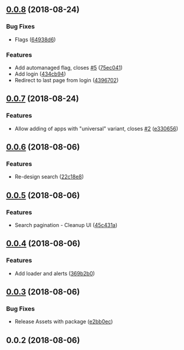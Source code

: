 <a name="0.0.8"></a>
## [0.0.8](https://github.com/mkg20001/apkmirror2fdroid/compare/v0.0.7...v0.0.8) (2018-08-24)


### Bug Fixes

* Flags ([64938d6](https://github.com/mkg20001/apkmirror2fdroid/commit/64938d6))


### Features

* Add automanaged flag, closes [#5](https://github.com/mkg20001/apkmirror2fdroid/issues/5) ([75ec041](https://github.com/mkg20001/apkmirror2fdroid/commit/75ec041))
* Add login ([434cb94](https://github.com/mkg20001/apkmirror2fdroid/commit/434cb94))
* Redirect to last page from login ([4396702](https://github.com/mkg20001/apkmirror2fdroid/commit/4396702))



<a name="0.0.7"></a>
## [0.0.7](https://github.com/mkg20001/apkmirror2fdroid/compare/v0.0.6...v0.0.7) (2018-08-24)


### Features

* Allow adding of apps with "universal" variant, closes [#2](https://github.com/mkg20001/apkmirror2fdroid/issues/2) ([e330656](https://github.com/mkg20001/apkmirror2fdroid/commit/e330656))



<a name="0.0.6"></a>
## [0.0.6](https://github.com/mkg20001/apkmirror2fdroid/compare/v0.0.5...v0.0.6) (2018-08-06)


### Features

* Re-design search ([22c18e8](https://github.com/mkg20001/apkmirror2fdroid/commit/22c18e8))



<a name="0.0.5"></a>
## [0.0.5](https://github.com/mkg20001/apkmirror2fdroid/compare/v0.0.4...v0.0.5) (2018-08-06)


### Features

* Search pagination - Cleanup UI ([45c431a](https://github.com/mkg20001/apkmirror2fdroid/commit/45c431a))



<a name="0.0.4"></a>
## [0.0.4](https://github.com/mkg20001/apkmirror2fdroid/compare/v0.0.3...v0.0.4) (2018-08-06)


### Features

* Add loader and alerts ([369b2b0](https://github.com/mkg20001/apkmirror2fdroid/commit/369b2b0))



<a name="0.0.3"></a>
## [0.0.3](https://github.com/mkg20001/apkmirror2fdroid/compare/v0.0.2...v0.0.3) (2018-08-06)


### Bug Fixes

* Release Assets with package ([e2bb0ec](https://github.com/mkg20001/apkmirror2fdroid/commit/e2bb0ec))



<a name="0.0.2"></a>
## 0.0.2 (2018-08-06)



